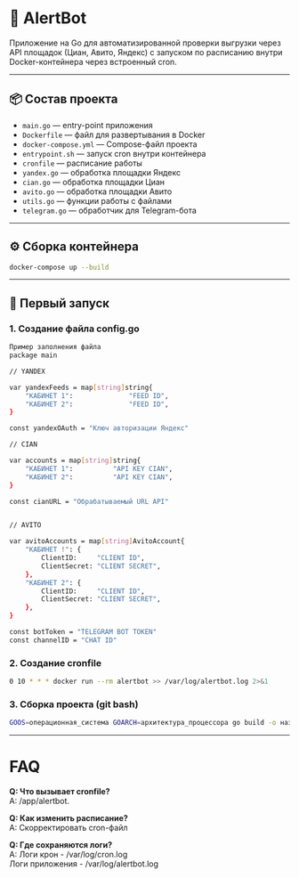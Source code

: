 # 🚀 AlertBot

Приложение на Go для автоматизированной проверки выгрузки через API площадок (Циан, Авито, Яндекс) с запуском по расписанию внутри Docker-контейнера через встроенный cron.

---

## 📦 Состав проекта

- `main.go` — entry-point приложения
- `Dockerfile` — файл для развертывания в Docker
- `docker-compose.yml` — Compose-файл проекта
- `entrypoint.sh` — запуск cron внутри контейнера
- `cronfile` — расписание работы
- `yandex.go` — обработка площадки Яндекс
- `cian.go` — обработка площадки Циан
- `avito.go` — обработка площадки Авито
- `utils.go` — функции работы с файлами
- `telegram.go` — обработчик для Telegram-бота

---

## ⚙️ Сборка контейнера

```bash
docker-compose up --build
```

---
## 📝 Первый запуск
### 1. Создание файла config.go
```bash
Пример заполнения файла
package main

// YANDEX

var yandexFeeds = map[string]string{
	"КАБИНЕТ 1":              "FEED ID",
	"КАБИНЕТ 2":              "FEED ID",
}

const yandexOAuth = "Ключ авторизации Яндекс"

// CIAN

var accounts = map[string]string{
	"КАБИНЕТ 1":          "API KEY CIAN",
	"КАБИНЕТ 2":          "API KEY CIAN",
}

const cianURL = "Обрабатываемый URL API"


// AVITO

var avitoAccounts = map[string]AvitoAccount{
	"КАБИНЕТ !": {
		ClientID:     "CLIENT ID",
		ClientSecret: "CLIENT SECRET",
	},
	"КАБИНЕТ 2": {
		ClientID:     "CLIENT ID",
		ClientSecret: "CLIENT SECRET",
	},
}

const botToken = "TELEGRAM BOT TOKEN"
const channelID = "CHAT ID"
```

### 2. Создание cronfile
```bash
0 10 * * * docker run --rm alertbot >> /var/log/alertbot.log 2>&1

```

### 3. Сборка проекта (git bash)
```bash
GOOS=операционная_система GOARCH=архитектура_процессора go build -o название_файла .
```
---
# FAQ
**Q: Что вызывает cronfile?**  
A: /app/alertbot.

**Q: Как изменить расписание?**  
A: Скорректировать cron-файл

**Q: Где сохраняются логи?**  
A: Логи крон - /var/log/cron.log  
Логи приложения - /var/log/alertbot.log